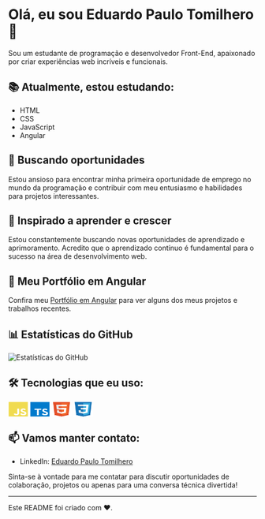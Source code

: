 # Olá, eu sou Eduardo Paulo Tomilhero 👋

Sou um estudante de programação e desenvolvedor Front-End, apaixonado por criar experiências web incríveis e funcionais.

## 📚 Atualmente, estou estudando:

- HTML
- CSS
- JavaScript
- Angular

## 🚀 Buscando oportunidades

Estou ansioso para encontrar minha primeira oportunidade de emprego no mundo da programação e contribuir com meu entusiasmo e habilidades para projetos interessantes.

## 🌱 Inspirado a aprender e crescer

Estou constantemente buscando novas oportunidades de aprendizado e aprimoramento. Acredito que o aprendizado contínuo é fundamental para o sucesso na área de desenvolvimento web.

## 📂 Meu Portfólio em Angular

Confira meu [Portfólio em Angular](https://portifolio2-0-murex.vercel.app/main) para ver alguns dos meus projetos e trabalhos recentes.

## 📊 Estatísticas do GitHub

![Estatísticas do GitHub](https://github-readme-stats.vercel.app/api?username=EduT3&show_icons=true)

## 🛠️ Tecnologias que eu uso:

<div style="display: inline_block">
  <img align="center" alt="JavaScript" height="30" width="40" src="https://raw.githubusercontent.com/devicons/devicon/master/icons/javascript/javascript-plain.svg">
  <img align="center" alt="TypeScript" height="30" width="40" src="https://raw.githubusercontent.com/devicons/devicon/master/icons/typescript/typescript-plain.svg">
  <img align="center" alt="HTML5" height="30" width="40" src="https://raw.githubusercontent.com/devicons/devicon/master/icons/html5/html5-original.svg">
  <img align="center" alt="CSS3" height="30" width="40" src="https://raw.githubusercontent.com/devicons/devicon/master/icons/css3/css3-original.svg">
</div>

## 📫 Vamos manter contato:

- LinkedIn: [Eduardo Paulo Tomilhero](https://www.linkedin.com/in/eduardo-paulo-tomilhero-bbb83b264/)

Sinta-se à vontade para me contatar para discutir oportunidades de colaboração, projetos ou apenas para uma conversa técnica divertida!

---
Este README foi criado com ❤️.
